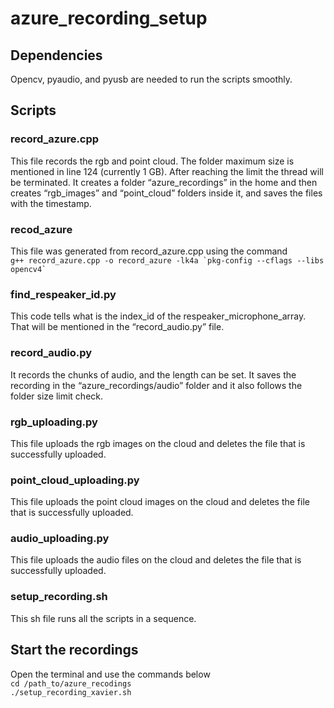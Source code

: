 # azure_recording_setup

## Dependencies
Opencv, pyaudio, and pyusb are needed to run the scripts smoothly.
## Scripts

### record_azure.cpp
This file records the rgb and point cloud. The folder maximum size is mentioned in line 124 (currently 1 GB). After reaching the limit the thread will be terminated.
It creates a folder “azure_recordings” in the home and then creates “rgb_images” and “point_cloud” folders inside it, and saves the files with the timestamp.
### recod_azure
This file was generated from record_azure.cpp using the command \
``` g++ record_azure.cpp -o record_azure -lk4a `pkg-config --cflags --libs opencv4` ```
### find_respeaker_id.py
This code tells what is the index_id of the respeaker_microphone_array. That will be mentioned in the “record_audio.py” file.

### record_audio.py

It records the chunks of audio, and the length can be set. It saves the recording in the “azure_recordings/audio” folder and it also follows the folder size limit check. 

### rgb_uploading.py

This file uploads the rgb images on the cloud and deletes the file that is successfully uploaded. 

### point_cloud_uploading.py

This file uploads the point cloud images on the cloud and deletes the file that is successfully uploaded. 

### audio_uploading.py

This file uploads the audio files on the cloud and deletes the file that is successfully uploaded. 

### setup_recording.sh
This sh file runs all the scripts in a sequence.

## Start the recordings
Open the terminal and use the commands below \
``` cd /path_to/azure_recodings ```\
``` ./setup_recording_xavier.sh ```
